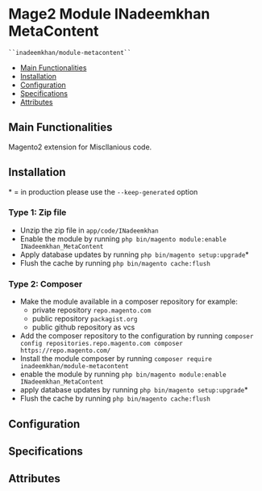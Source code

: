 # Mage2 Module INadeemkhan MetaContent

    ``inadeemkhan/module-metacontent``

 - [Main Functionalities](#markdown-header-main-functionalities)
 - [Installation](#markdown-header-installation)
 - [Configuration](#markdown-header-configuration)
 - [Specifications](#markdown-header-specifications)
 - [Attributes](#markdown-header-attributes)


## Main Functionalities
Magento2 extension for Miscllanious code.

## Installation
\* = in production please use the `--keep-generated` option

### Type 1: Zip file

 - Unzip the zip file in `app/code/INadeemkhan`
 - Enable the module by running `php bin/magento module:enable INadeemkhan_MetaContent`
 - Apply database updates by running `php bin/magento setup:upgrade`\*
 - Flush the cache by running `php bin/magento cache:flush`

### Type 2: Composer

 - Make the module available in a composer repository for example:
    - private repository `repo.magento.com`
    - public repository `packagist.org`
    - public github repository as vcs
 - Add the composer repository to the configuration by running `composer config repositories.repo.magento.com composer https://repo.magento.com/`
 - Install the module composer by running `composer require inadeemkhan/module-metacontent`
 - enable the module by running `php bin/magento module:enable INadeemkhan_MetaContent`
 - apply database updates by running `php bin/magento setup:upgrade`\*
 - Flush the cache by running `php bin/magento cache:flush`


## Configuration




## Specifications




## Attributes



